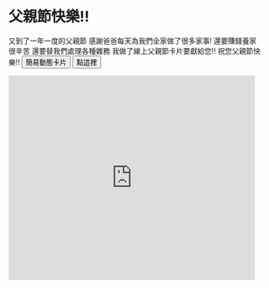 # 父親節快樂!!
<text>又到了一年一度的父親節
<text>感謝爸爸每天為我們全家做了很多家事!
<text>還要賺錢養家
<text>很辛苦
<text>還要替我們處理各種雜務
<text>我做了線上父親節卡片要獻給您!!
<type>祝您父親節快樂!!
<input type="button" value="簡易動態卡片" onclick="location.href='https://scratch.mit.edu/projects/558870216/'">
<input type="button" value="點這裡" onclick="location.href='https://i.ibb.co/P9yn9pc/f.png'">
<iframe src="https://scratch.mit.edu/projects/238336244/embed" allowtransparency="true" width="485" height="402" frameborder="0" scrolling="no" allowfullscreen></iframe>
